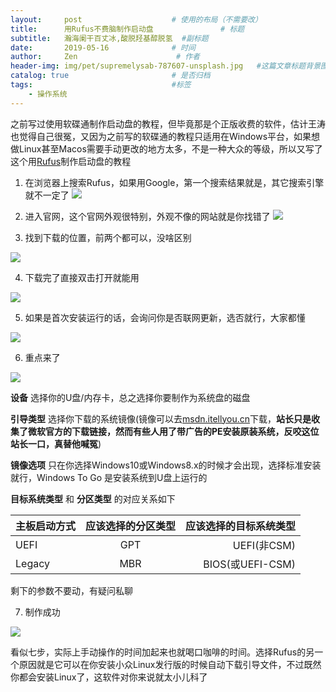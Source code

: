 ```yaml
---
layout:     post                    # 使用的布局（不需要改）
title:      用Rufus不费脑制作启动盘               # 标题
subtitle:   瀚海阑干百丈冰,酸脱羟基醇脱氢  #副标题
date:       2019-05-16              # 时间
author:     Zen                      # 作者
header-img: img/pet/supremelysab-787607-unsplash.jpg   #这篇文章标题背景图片
catalog: true                       # 是否归档
tags:                               #标签
    - 操作系统
---
```

之前写过使用软碟通制作启动盘的教程，但毕竟那是个正版收费的软件，估计王涛也觉得自己很冤，又因为之前写的软碟通的教程只适用在Windows平台，如果想做Linux甚至Macos需要手动更改的地方太多，不是一种大众的等级，所以又写了这个用[Rufus](https://rufus.ie/)制作启动盘的教程

1. 在浏览器上搜索Rufus，如果用Google，第一个搜索结果就是，其它搜索引擎就不一定了
![](https://raw.githubusercontent.com/zhangyiming748/zhangyiming748.github.io/master/img/Make_Bootable_USB/搜索Rufus.jpg)

2. 进入官网，这个官网外观很特别，外观不像的网站就是你找错了
![](https://raw.githubusercontent.com/zhangyiming748/zhangyiming748.github.io/master/img/Make_Bootable_USB/进入Rufus官网.jpg)

3. 找到下载的位置，前两个都可以，没啥区别

![](https://raw.githubusercontent.com/zhangyiming748/zhangyiming748.github.io/master/img/Make_Bootable_USB/下载Rufus.jpg)

4. 下载完了直接双击打开就能用

![](https://raw.githubusercontent.com/zhangyiming748/zhangyiming748.github.io/master/img/Make_Bootable_USB/绿色版直接打开.jpg)

5. 如果是首次安装运行的话，会询问你是否联网更新，选否就行，大家都懂

![](https://raw.githubusercontent.com/zhangyiming748/zhangyiming748.github.io/master/img/Make_Bootable_USB/选否就可以了.jpg)

6. 重点来了

![](https://raw.githubusercontent.com/zhangyiming748/zhangyiming748.github.io/master/img/Make_Bootable_USB/对应关系.jpg)

**设备** 选择你的U盘/内存卡，总之选择你要制作为系统盘的磁盘

**引导类型** 选择你下载的系统镜像(镜像可以去[msdn.itellyou.cn](https://msdn.itellyou.cn)下载，**站长只是收集了微软官方的下载链接，然而有些人用了带广告的PE安装原装系统，反咬这位站长一口，真替他喊冤**)

**镜像选项** 只在你选择Windows10或Windows8.x的时候才会出现，选择标准安装就行，Windows To Go 是安装系统到U盘上运行的

**目标系统类型** 和 **分区类型** 的对应关系如下

主板启动方式|应该选择的分区类型|应该选择的目标系统类型
---|:--:|---:
UEFI|GPT|UEFI(非CSM)
Legacy|MBR|BIOS(或UEFI-CSM)

剩下的参数不要动，有疑问私聊

7. 制作成功

![](https://raw.githubusercontent.com/zhangyiming748/zhangyiming748.github.io/master/img/Make_Bootable_USB/制作成功.jpg)

看似七步，实际上手动操作的时间加起来也就喝口咖啡的时间。选择Rufus的另一个原因就是它可以在你安装小众Linux发行版的时候自动下载引导文件，不过既然你都会安装Linux了，这软件对你来说就太小儿科了
